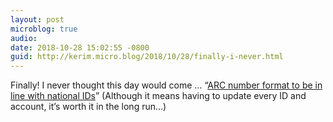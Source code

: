 ```yaml
---
layout: post
microblog: true
audio: 
date: 2018-10-28 15:02:55 -0800
guid: http://kerim.micro.blog/2018/10/28/finally-i-never.html
---
```

Finally! I never thought this day would come … “[ARC number format to be in line with national IDs](http://www.taipeitimes.com/News/front/archives/2018/10/29/2003703235)” (Although it means having to update every ID and account, it’s worth it in the long run…)
